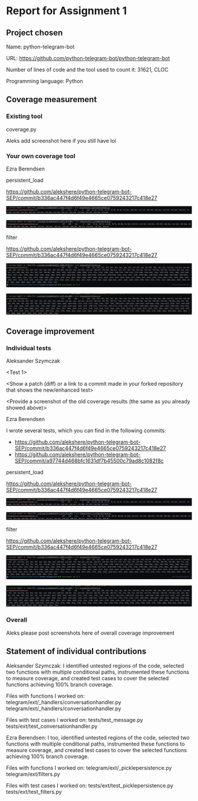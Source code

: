 # Report for Assignment 1

## Project chosen

Name: python-telegram-bot

URL: https://github.com/python-telegram-bot/python-telegram-bot

Number of lines of code and the tool used to count it: 31621, CLOC

Programming language: Python

## Coverage measurement

### Existing tool

coverage.py

Aleks add screenshot here if you still have lol

### Your own coverage tool

Ezra Berendsen

persistent_load

https://github.com/alekshere/python-telegram-bot-SEP/commit/b336ac447f4d6f49e4665ce0759243217c418e27

![Before](ezra-persistent_load-fn-coverage.png "Before")

![After](ezra-persistent_load-fn-coverage-improvement.png "After")

filter

https://github.com/alekshere/python-telegram-bot-SEP/commit/b336ac447f4d6f49e4665ce0759243217c418e27

![Before](ezra-filter-fn-coverage.png "Before")

![After](ezra-filter-fn-coverage-improvement.png "After")

## Coverage improvement

### Individual tests

Aleksander Szymczak

<Test 1>

<Show a patch (diff) or a link to a commit made in your forked repository that shows the new/enhanced test>

<Provide a screenshot of the old coverage results (the same as you already showed above)>

<Provide a screenshot of the new coverage results>

<State the coverage improvement with a number and elaborate on why the coverage is improved>

Ezra Berendsen

I wrote several tests, which you can find in the following commits:
- https://github.com/alekshere/python-telegram-bot-SEP/commit/b336ac447f4d6f49e4665ce0759243217c418e27
- https://github.com/alekshere/python-telegram-bot-SEP/commit/a97744d468bfc1631df7b45500c79ad8c1082f8c

persistent_load

https://github.com/alekshere/python-telegram-bot-SEP/commit/b336ac447f4d6f49e4665ce0759243217c418e27

![Before](ezra-persistent_load-fn-coverage.png "Before")

![After](ezra-persistent_load-fn-coverage-improvement.png "After")

filter

https://github.com/alekshere/python-telegram-bot-SEP/commit/b336ac447f4d6f49e4665ce0759243217c418e27

![Before](ezra-filter-fn-coverage.png "Before")

![After](ezra-filter-fn-coverage-improvement.png "After")

### Overall

Aleks please post screenshots here of overall coverage improvement

## Statement of individual contributions

Aleksander Szymczak:
I identified untested regions of the code, selected two functions with multiple conditional paths, instrumented these functions to measure coverage, and created test cases to cover the selected functions achieving 100% branch coverage.

Files with functions I worked on:
telegram/ext/\_handlers/conversationhandler.py
telegram/ext/\_handlers/conversationhandler.py

Files with test cases I worked on:
tests/test_message.py
tests/ext/test_conversationhandler.py

Ezra Berendsen:
I too, identified untested regions of the code, selected two functions with multiple conditional paths, instrumented these functions to measure coverage, and created test cases to cover the selected functions achieving 100% branch coverage.

Files with functions I worked on:
telegram/ext/\_picklepersistence.py
telegram/ext/filters.py

Files with test cases I worked on:
tests/ext/test_picklepersistence.py
tests/ext/test_filters.py
